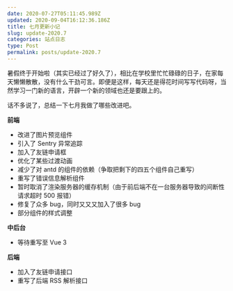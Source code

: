 ```yaml
---
date: 2020-07-27T05:11:45.989Z
updated: 2020-09-04T16:12:36.186Z
title: 七月更新小记
slug: update-2020.7
categories: 站点日志
type: Post
permalink: posts/update-2020.7
---
```


暑假终于开始啦（其实已经过了好久了），相比在学校里忙忙碌碌的日子，在家每天懒懒散散，没有什么干劲可言。即便是这样，每天还是得花时间写写代码呀，当然学习一门新的语言，开辟一个新的领域也还是要跟上的。

话不多说了，总结一下七月我做了哪些改进吧。

**前端**

- 改进了图片预览组件
- 引入了 Sentry 异常追踪
- 加入了友链申请框
- 优化了某些过渡动画
- 减少了对 antd 的组件的依赖（争取把剩下的四五个组件自己重写）
- 重写了错误信息解析组件
- 暂时取消了渲染服务器的缓存机制（由于前后端不在一台服务器导致的间断性请求超时 500 报错）
- 修复了众多 bug，同时又又又加入了很多 bug
- 部分组件的样式调整

**中后台**

- 等待重写至 Vue 3


**后端**

- 加入了友链申请接口
- 重写了后端 RSS 解析接口